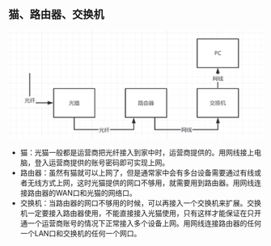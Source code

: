 ## 猫、路由器、交换机
![](../resources/it.jpg)

- 猫：光猫一般都是运营商把光纤接入到家中时，运营商提供的。用网线接上电脑，登入运营商提供的账号密码即可实现上网。
- 路由器：虽然有猫就可以上网了，但是通常家中会有多台设备需要通过有线或者无线方式上网，这时光猫提供的网口不够用，就需要用到路由器。用网线连接路由器的WAN口和光猫的网络口。
- 交换机：当路由器的网口不够用的时候，可以再接入一个交换机来扩展。交换机一定要接入路由器使用，不能直接接入光猫使用，只有这样才能保证在只开通一个运营商账号的情况下正常接入多个设备上网。用网线连接路由器的任何一个LAN口和交换机的任何一个网口。